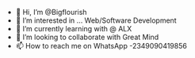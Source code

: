- 👋 Hi, I’m @Bigflourish
- 👀 I’m interested in ... Web/Software Development
- 🌱 I’m currently learning with @ ALX
- 💞️ I’m looking to collaborate with Great Mind
- 📫 How to reach me on WhatsApp
-2349090419856

<!---
Bigflourish/Bigflourish is a ✨ special ✨ repository because its `README.md` (this file) appears on your GitHub profile.
You can click the Preview link to take a look at your changes.
--->
